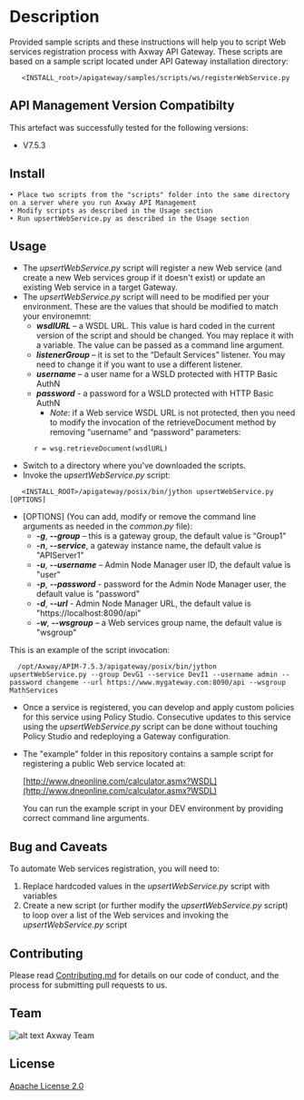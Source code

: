 # Description
Provided sample scripts and these instructions will help you to script Web services registration process with Axway API Gateway. These scripts are based on a sample script located under API Gateway installation directory:
```
   <INSTALL_root>/apigateway/samples/scripts/ws/registerWebService.py
```
## API Management Version Compatibilty
This artefact was successfully tested for the following versions:
- V7.5.3

## Install

```
• Place two scripts from the "scripts" folder into the same directory on a server where you run Axway API Management
• Modify scripts as described in the Usage section
• Run upsertWebService.py as described in the Usage section
```

## Usage

* The _upsertWebService.py_ script will register a new Web service (and create a new Web services group if it doesn't exist) or update an existing Web service in a target Gateway.
* The _upsertWebService.py_ script will need to be modified per your environment. These are the values that should be modified to match your environemnt:
  * ___wsdlURL___ – a WSDL URL. This value is hard coded in the current version of the script and should be changed. You may replace it with a variable. The value can be passed as a command line argument.
  * ___listenerGroup___ – it is set to the “Default Services” listener. You may need to change it if you want to use a different listener.
  * ___username___ – a user name for a WSLD protected with HTTP Basic AuthN
  * ___password___ - a password for a WSLD protected with HTTP Basic AuthN
    * _Note_: if a Web service WSDL URL is not protected, then you need to modify the invocation of the retrieveDocument method by removing “username” and “password” parameters:
```
      r = wsg.retrieveDocument(wsdlURL)
```

* Switch to a directory where you've downloaded the scripts.
* Invoke the _upsertWebService.py_ script:
```
   <INSTALL_ROOT>/apigateway/posix/bin/jython upsertWebService.py [OPTIONS]
```   
  * [OPTIONS] (You can add, modify or remove the command line arguments as needed in the _common.py_ file):
    * ___-g___, ___--group___ – this is a gateway group, the default value is “Group1"
    * ___-n___, ___--service___, a gateway instance name, the default value is "APIServer1"
    * ___-u___, ___--username___ – Admin Node Manager user ID, the default value is "user"
    * ___-p___, ___--password___ - password for the Admin Node Manager user, the default value is "password"
    * ___-d___, ___--url___ - Admin Node Manager URL, the default value is "https://localhost:8090/api"
    * ___-w___, ___--wsgroup___ – a Web services group name, the default value is "wsgroup"
 
  This is an example of the script invocation:
```  
  /opt/Axway/APIM-7.5.3/apigateway/posix/bin/jython upsertWebService.py --group DevG1 --service DevI1 --username admin --password changeme --url https://www.mygateway.com:8090/api --wsgroup MathServices
```  
* Once a service is registered, you can develop and apply custom policies for this service using Policy Studio. Consecutive updates to this service using the _upsertWebService.py_ script can be done without touching Policy Studio and redeploying a Gateway configuration.
 
* The "example" folder in this repository contains a sample script for registering a public Web service located at:
  
  [http://www.dneonline.com/calculator.asmx?WSDL](http://www.dneonline.com/calculator.asmx?WSDL)
  
  You can run the example script in your DEV environment by providing correct command line arguments.

## Bug and Caveats

To automate Web services registration, you will need to:
1. Replace hardcoded values in the _upsertWebService.py_ script with variables
2. Create a new script (or further modify the _upsertWebService.py_ script) to loop over a list of the Web services and invoking the _upsertWebService.py_ script

## Contributing

Please read [Contributing.md](https://github.com/Axway-API-Management/Common/blob/master/Contributing.md) for details on our code of conduct, and the process for submitting pull requests to us.


## Team

![alt text][Axwaylogo] Axway Team

[Axwaylogo]: https://github.com/Axway-API-Management/Common/blob/master/img/AxwayLogoSmall.png  "Axway logo"


## License
[Apache License 2.0](/LICENSE)
